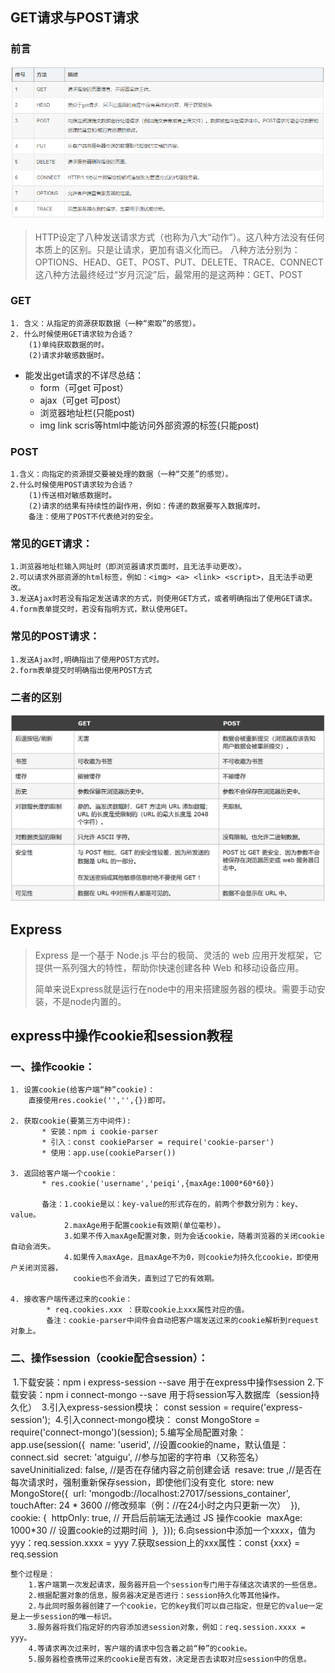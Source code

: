 ## GET请求与POST请求

### 前言

![3.八种请求方式](4-node服务器.assets/3.八种请求方式.png)

> HTTP设定了八种发送请求方式（也称为八大“动作”）。这八种方法没有任何本质上的区别。只是让请求，更加有语义化而已。
> 八种方法分别为：OPTIONS、HEAD、GET、POST、PUT、DELETE、TRACE、CONNECT
> 这八种方法最终经过“岁月沉淀”后，最常用的是这两种：GET、POST

### GET

    1. 含义：从指定的资源获取数据（一种“索取”的感觉）。
    2. 什么时候使用GET请求较为合适？
        (1)单纯获取数据的时。
        (2)请求非敏感数据时。

- 能发出get请求的不详尽总结：
    - form（可get 可post）
    - ajax（可get 可post）
    - 浏览器地址栏(只能post)
    - img link scris等html中能访问外部资源的标签(只能post)

### POST

    1.含义：向指定的资源提交要被处理的数据（一种“交差”的感觉）。
    2.什么时候使用POST请求较为合适？
        (1)传送相对敏感数据时。
        (2)请求的结果有持续性的副作用，例如：传递的数据要写入数据库时。
        备注：使用了POST不代表绝对的安全。

### 常见的GET请求：

    1.浏览器地址栏输入网址时（即浏览器请求页面时，且无法手动更改）。
    2.可以请求外部资源的html标签，例如：<img> <a> <link> <script>，且无法手动更改。
    3.发送Ajax时若没有指定发送请求的方式，则使用GET方式，或者明确指出了使用GET请求。
    4.form表单提交时，若没有指明方式，默认使用GET。

### 常见的POST请求：

    1.发送Ajax时,明确指出了使用POST方式时。
    2.form表单提交时明确指出使用POST方式

### 二者的区别
![avatar](4-node服务器.assets/2.GET与POST对比.png)
    

## Express

> Express 是一个基于 Node.js 平台的极简、灵活的 web 应用开发框架，它提供一系列强大的特性，帮助你快速创建各种 Web 和移动设备应用。
>
> 简单来说Express就是运行在node中的用来搭建服务器的模块。需要手动安装，不是node内置的。

## express中操作cookie和session教程

### 一、操作cookie：

    1. 设置cookie(给客户端“种”cookie)：
        直接使用res.cookie('','',{})即可。
        
    2. 获取cookie(要第三方中间件):
           * 安装：npm i cookie-parser
           * 引入：const cookieParser = require('cookie-parser')
           * 使用：app.use(cookieParser())
    
    3. 返回给客户端一个cookie：
           * res.cookie('username','peiqi',{maxAge:1000*60*60})
           
           备注：1.cookie是以：key-value的形式存在的，前两个参数分别为：key、value。
                2.maxAge用于配置cookie有效期(单位毫秒)。
                3.如果不传入maxAge配置对象，则为会话cookie，随着浏览器的关闭cookie自动会消失。
                4.如果传入maxAge，且maxAge不为0，则cookie为持久化cookie，即使用户关闭浏览器，
                  cookie也不会消失，直到过了它的有效期。
    
    4. 接收客户端传递过来的cookie：
            * req.cookies.xxx ：获取cookie上xxx属性对应的值。
            备注：cookie-parser中间件会自动把客户端发送过来的cookie解析到request对象上。


### 二、操作session（cookie配合session）：

​    1.下载安装：npm i express-session --save  用于在express中操作session
​    2.下载安装：npm i connect-mongo --save 用于将session写入数据库（session持久化）
​    3.引入express-session模块：
​        const session = require('express-session');
​    4.引入connect-mongo模块：
​        const MongoStore = require('connect-mongo')(session);
​    5.编写全局配置对象：
​        app.use(session({
​          name: 'userid',   //设置cookie的name，默认值是：connect.sid
​          secret: 'atguigu', //参与加密的字符串（又称签名）
​          saveUninitialized: false, //是否在存储内容之前创建会话
​          resave: true ,//是否在每次请求时，强制重新保存session，即使他们没有变化
​          store: new MongoStore({
​            url: 'mongodb://localhost:27017/sessions_container',
​            touchAfter: 24 * 3600 //修改频率（例：//在24小时之内只更新一次）
​          }),
​          cookie: {
​            httpOnly: true, // 开启后前端无法通过 JS 操作cookie
​            maxAge: 1000*30 // 设置cookie的过期时间
​          },
​        }));
​    6.向session中添加一个xxxx，值为yyy：req.session.xxxx = yyy
​    7.获取session上的xxx属性：const {xxx} = req.session

    整个过程是：
        1.客户端第一次发起请求，服务器开启一个session专门用于存储这次请求的一些信息。
        2.根据配置对象的信息，服务器决定是否进行：session持久化等其他操作。
        2.与此同时服务器创建了一个cookie，它的key我们可以自己指定，但是它的value一定是上一步session的唯一标识。
        3.服务器将我们指定好的内容添加进session对象，例如：req.session.xxxx = yyy。
        4.等请求再次过来时，客户端的请求中包含着之前“种”的cookie。
        5.服务器检查携带过来的cookie是否有效，决定是否去读取对应session中的信息。


​    
​    